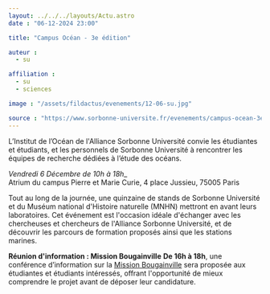 ```yaml
---
layout: ../../../layouts/Actu.astro
date : "06-12-2024 23:00"

title: "Campus Océan - 3e édition"

auteur :
  - su

affiliation :
  - su
  - sciences

image : "/assets/fildactus/evenements/12-06-su.jpg"

source : "https://www.sorbonne-universite.fr/evenements/campus-ocean-3e-edition"
---
```


L’Institut de l’Océan de l'Alliance Sorbonne Université convie les étudiantes et étudiants, et les personnels de Sorbonne Université à rencontrer les équipes de recherche dédiées à l’étude des océans. 

_Vendredi 6 Décembre de 10h à 18h__  
Atrium du campus Pierre et Marie Curie, 4 place Jussieu, 75005 Paris

Tout au long de la journée, une quinzaine de stands de Sorbonne Université et du Muséum national d'Histoire naturelle (MNHN) mettront en avant leurs laboratoires. Cet événement est l'occasion idéale d'échanger avec les chercheuses et chercheurs de l'Alliance Sorbonne Université, et de découvrir les parcours de formation proposés ainsi que les stations marines.

__Réunion d'information : Mission Bougainville__
__De 16h à 18h__, une conférence d’information sur la [Mission Bougainville](https://mission-bougainville.fr/) sera proposée aux étudiantes et étudiants intéressés, offrant l'opportunité de mieux comprendre le projet avant de déposer leur candidature.

